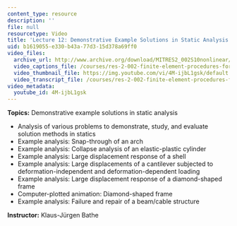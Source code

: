 ```yaml
---
content_type: resource
description: ''
file: null
resourcetype: Video
title: 'Lecture 12: Demonstrative Example Solutions in Static Analysis'
uid: b1619055-e330-b43a-77d3-15d378a69ff0
video_files:
  archive_url: http://www.archive.org/download/MITRES2_002S10nonlinear/MITRES2_002S10nonlinear_lec12_300k.mp4
  video_captions_file: /courses/res-2-002-finite-element-procedures-for-solids-and-structures-spring-2010/f09c7b5bfbbd5236b4c39fdfb9b3a7cf_4M-ijbL1gsk.vtt
  video_thumbnail_file: https://img.youtube.com/vi/4M-ijbL1gsk/default.jpg
  video_transcript_file: /courses/res-2-002-finite-element-procedures-for-solids-and-structures-spring-2010/2e7389a4bc45c5c85d5ebed6ec7a1887_4M-ijbL1gsk.pdf
video_metadata:
  youtube_id: 4M-ijbL1gsk
---
```


**Topics:** Demonstrative example solutions in static analysis

*   Analysis of various problems to demonstrate, study, and evaluate solution methods in statics
*   Example analysis: Snap-through of an arch
*   Example analysis: Collapse analysis of an elastic-plastic cylinder
*   Example analysis: Large displacement response of a shell
*   Example analysis: Large displacements of a cantilever subjected to deformation-independent and deformation-dependent loading
*   Example analysis: Large displacement response of a diamond-shaped frame
*   Computer-plotted animation: Diamond-shaped frame
*   Example analysis: Failure and repair of a beam/cable structure

**Instructor:** Klaus-Jürgen Bathe